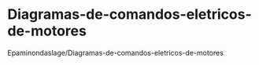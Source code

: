 # Diagramas-de-comandos-eletricos-de-motores
Epaminondaslage/Diagramas-de-comandos-eletricos-de-motores
